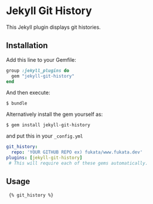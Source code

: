 # Jekyll Git History 

This Jekyll plugin displays git histories.

## Installation

Add this line to your Gemfile:

```ruby
group :jekyll_plugins do
  gem "jekyll-git-history"
end
```

And then execute:

    $ bundle

Alternatively install the gem yourself as:

    $ gem install jekyll-git-history

and put this in your ``_config.yml`` 

```yaml
git_history:
  repo: 'YOUR GITHUB REPO ex) fukata/www.fukata.dev'
plugins: [jekyll-git-history]
 # This will require each of these gems automatically.
```

## Usage

```
 {% git_history %}
```